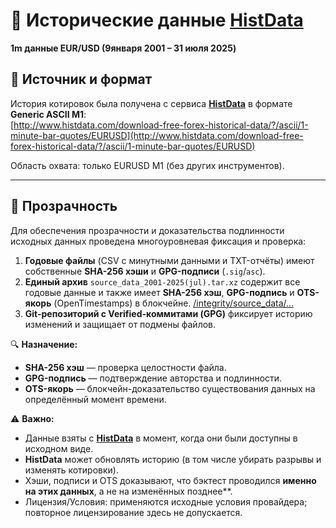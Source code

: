 # 📂 Исторические данные [HistData](https://www.histdata.com)

**1m данные EUR/USD (9января 2001 – 31 июля 2025)**

## 📌 Источник и формат  
История котировок была получена с сервиса **[HistData](https://www.histdata.com)** в формате **Generic ASCII M1**:  
[http://www.histdata.com/download-free-forex-historical-data/?/ascii/1-minute-bar-quotes/EURUSD](http://www.histdata.com/download-free-forex-historical-data/?/ascii/1-minute-bar-quotes/EURUSD)  

Область охвата: только EURUSD M1 (без других инструментов).

---

## 📜 Прозрачность  

Для обеспечения прозрачности и доказательства подлинности исходных данных проведена многоуровневая фиксация и проверка:  

1. **Годовые файлы** (CSV с минутными данными и TXT-отчёты) имеют собственные **SHA-256 хэши** и **GPG-подписи** (`.sig`/`asc`).  
2. **Единый архив** `source_data_2001-2025(jul).tar.xz` содержит все годовые данные и также имеет **SHA-256 хэш**, **GPG-подпись** и **OTS-якорь** (OpenTimestamps) в блокчейне. [/integrity/source_data/...](https://github.com/rleydev/euro-macromechanica-backtest-data/tree/main/integrity/source_data)
3. **Git-репозиторий с Verified-коммитами (GPG)** фиксирует историю изменений и защищает от подмены файлов.  

🔍 **Назначение:**  
- **SHA-256 хэш** — проверка целостности файла.  
- **GPG-подпись** — подтверждение авторства и подлинности.  
- **OTS-якорь** — блокчейн-доказательство существования данных на определённый момент времени.  

⚠️ **Важно:**  
- Данные взяты с **[HistData](https://www.histdata.com)** в момент, когда они были доступны в исходном виде.  
- **HistData** может обновлять историю (в том числе убирать разрывы и изменять котировки).  
- Хэши, подписи и OTS доказывают, что бэктест проводился **именно на этих данных**, а не на изменённых позднее**.
- Лицензия/Условия: применяются исходные условия провайдера; повторное лицензирование здесь не допускается.
